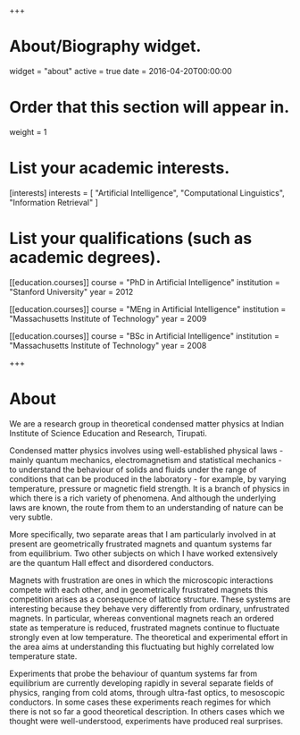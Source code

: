 +++
# About/Biography widget.
widget = "about"
active = true
date = 2016-04-20T00:00:00

# Order that this section will appear in.
weight = 1 

# List your academic interests.
[interests]
  interests = [
    "Artificial Intelligence",
    "Computational Linguistics",
    "Information Retrieval"
  ]

# List your qualifications (such as academic degrees).
[[education.courses]]
  course = "PhD in Artificial Intelligence"
  institution = "Stanford University"
  year = 2012

[[education.courses]]
  course = "MEng in Artificial Intelligence"
  institution = "Massachusetts Institute of Technology"
  year = 2009

[[education.courses]]
  course = "BSc in Artificial Intelligence"
  institution = "Massachusetts Institute of Technology"
  year = 2008

+++

# <span class="style-widget-title">About</span>

We are a research group in theoretical condensed matter physics at Indian Institute of Science Education and Research, Tirupati.

Condensed matter physics involves using well-established physical laws - mainly quantum mechanics, electromagnetism and statistical mechanics - to understand the behaviour of solids and fluids under the range of conditions that can be produced in the laboratory - for example, by varying temperature, pressure or magnetic field strength. It is a branch of physics in which there is a rich variety of phenomena. And although the underlying laws are known, the route from them to an understanding of nature can be very subtle.

More specifically, two separate areas that I am particularly involved in at present are geometrically frustrated magnets and quantum systems far from equilibrium. Two other subjects on which I have worked extensively are the quantum Hall effect and disordered conductors.

Magnets with frustration are ones in which the microscopic interactions compete with each other, and in geometrically frustrated magnets this competition arises as a consequence of lattice structure. These systems are interesting because they behave very differently from ordinary, unfrustrated magnets. In particular, whereas conventional magnets reach an ordered state as temperature is reduced, frustrated magnets continue to fluctuate strongly even at low temperature. The theoretical and experimental effort in the area aims at understanding this fluctuating but highly correlated low temperature state.

Experiments that probe the behaviour of quantum systems far from equilibrium are currently developing rapidly in several separate fields of physics, ranging from cold atoms, through ultra-fast optics, to mesoscopic conductors. In some cases these experiments reach regimes for which there is not so far a good theoretical description. In others cases which we thought were well-understood, experiments have produced real surprises.
